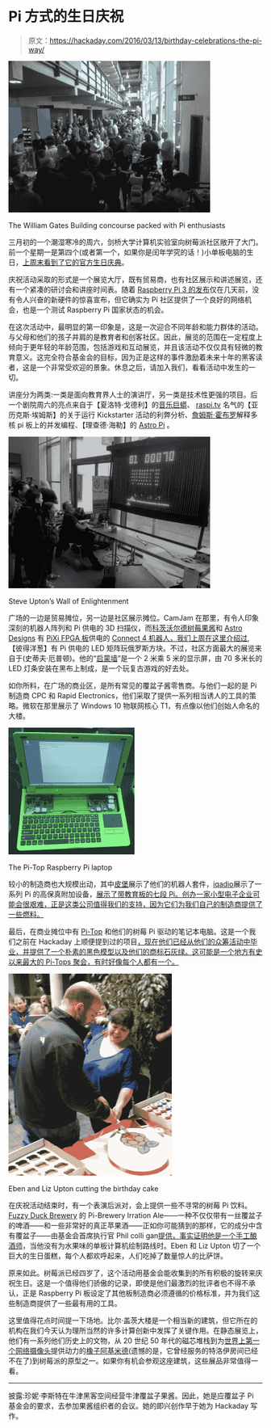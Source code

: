 # Pi 方式的生日庆祝

> 原文：<https://hackaday.com/2016/03/13/birthday-celebrations-the-pi-way/>

![The William Gates Building concourse packed with Pi enthusiasts](img/1899380ca65b09ec5616755f08449c29.png)

The William Gates Building concourse packed with Pi enthusiasts

三月初的一个潮湿寒冷的周六，剑桥大学计算机实验室向树莓派社区敞开了大门。前一个星期一是第四个(或者第一个，如果你是闰年学究的话！)小单板电脑的生日，[上周末看到了它的官方生日庆典](https://www.raspberrypi.org/birthday/)。

庆祝活动采取的形式是一个展览大厅，既有贸易商，也有社区展示和讲述展览，还有一个紧凑的研讨会和讲座时间表。随着 [Raspberry Pi 3 的发布](http://hackaday.com/2016/02/28/introducing-the-raspberry-pi-3/)仅在几天前，没有令人兴奋的新硬件的惊喜宣布，但它确实为 Pi 社区提供了一个良好的网络机会，也是一个测试 Raspberry Pi 国家状态的机会。

在这次活动中，最明显的第一印象是，这是一次迎合不同年龄和能力群体的活动。与父母和他们的孩子并肩的是教育者和创客社区。因此，展览的范围在一定程度上倾向于更年轻的年龄范围，包括游戏和互动展览，并且该活动不仅仅具有轻微的教育意义。这完全符合基金会的目标，因为正是这样的事件激励着未来十年的黑客读者，这是一个非常受欢迎的景象。休息之后，请加入我们，看看活动中发生的一切。

讲座分为两类:一类是面向教育界人士的演讲厅，另一类是技术性更强的项目。后一个剧院周六的亮点来自于【夏洛特·戈德利】的[音乐巨蟒](http://charlottegodley.co.uk/projects/)、 [raspi.tv](http://raspi.tv/) 名气的【亚历克斯·埃姆斯】的关于运行 Kickstarter 活动的利弊分析、[詹姆斯·霍布罗](http://bullard.esc.cam.ac.uk/~hobro/)解释多核 pi 板上的并发编程、【理查德·海勒】的 [Astro Pi](https://astro-pi.org/) 。

![Steve Upton's Wall of Enlightenment](img/6e1f155db3afaf5b2c942825012c6b22.png)

Steve Upton’s Wall of Enlightenment

广场的一边是贸易摊位，另一边是社区展示摊位。CamJam 在那里，有令人印象深刻的机器人阵列和 Pi 供电的 3D 扫描仪，而[科茨沃尔德树莓果酱](http://www.cotswoldjam.org/)和 [Astro Designs](http://www.astro-designs.com/index.html) 有 [PiXi FPGA 板](http://www.astro-designs.com/pixi-200.html)供电的 [Connect 4 机器人，我们上周在这里介绍过](http://hackaday.com/2016/03/03/connect-four-robot-uses-raspberry-pi/),【彼得洋葱】有 Pi 供电的 LED 矩阵玩俄罗斯方块。不过，社区方面最大的展览来自于(史蒂夫·厄普顿)。他的“[启蒙墙](http://www.ste5eu.com/blog/2015/10/17/wall-of-enlightenment-v2-the-next-instalment.html)”是一个 2 米乘 5 米的显示屏，由 70 多米长的 LED 灯条安装在黑布上制成，是一个玩复古游戏的好去处。

如你所料，在广场的商业区，是所有常见的覆盆子酱零售商。与他们一起的是 Pi 制造商 CPC 和 Rapid Electronics，他们采取了提供一系列相当诱人的工具的策略。微软在那里展示了 Windows 10 物联网核心 T1，有点像以他们创始人命名的大楼。

![The Pi-Top Raspberry Pi laptop](img/8a047e26140216a0d95b334686d8da24.png)

The Pi-Top Raspberry Pi laptop

较小的制造商也大规模出动，其中[皮堡](https://www.piborg.org/)展示了他们的机器人套件，[iqadio](http://www.iqaudio.co.uk/)展示了一系列 Pi 的高保真附加设备，[展示了带教育板的七段 Pi。创办一家小型电子企业可能会很艰难，正是这类公司值得我们的支持，因为它们为我们自己的制造商提供了一些燃料。](http://www.sevensegmentsofpi.com/)

最后，在商业摊位中有 [Pi-Top](http://www.pi-top.com) 和他们的树莓 Pi 驱动的笔记本电脑。这是一个我们之前在 Hackaday 上顺便提到过的项目[，现在他们已经从他们的众筹活动中毕业，并提供了一个朴素的黑色模型以及他们的商标石灰绿。这可能是一个地方有史以来最大的 Pi-Tops 聚会，有时好像每个人都有一个。](http://hackaday.com/2014/10/22/whats-next-on-the-raspberry-pi-front/)

![Eben and Liz Upton cutting the birthday cake](img/539a49e3b03afbb71867ebe7944636bf.png)

Eben and Liz Upton cutting the birthday cake

在庆祝活动结束时，有一个表演后派对，会上提供一些不寻常的树莓 Pi 饮料。 [Fuzzy Duck Brewery](http://www.fuzzyduckbrewery.co.uk/) 的 Pi-Brewery Irration Ale——一种不仅仅带有一丝覆盆子的啤酒——和一些非常好的真正苹果酒——正如你可能猜到的那样，它的成分中含有覆盆子——由基金会首席执行官 Phil colli gan[提供，事实证明他是一个手工酿酒师](http://cambridgeappleday.com/)，当他没有为水果味的单板计算机绘制路线时。Eben 和 Liz Upton 切了一个巨大的生日蛋糕，每个人都欢呼起来，人们吃掉了数量惊人的比萨饼。

原来如此。树莓派已经四岁了，这个活动用基金会能收集到的所有积极的旋转来庆祝生日。这是一个值得他们骄傲的记录，即使是他们最激烈的批评者也不得不承认，正是 Raspberry Pi 板设定了其他板制造商必须遵循的价格标准，并为我们这些制造商提供了一些最有用的工具。

这里值得花点时间提一下场地。比尔·盖茨大楼是一个相当新的建筑，但它所在的机构在我们今天认为理所当然的许多计算创新中发挥了关键作用。在静态展览上，他们有一系列他们历史上的文物，从 20 世纪 50 年代的磁芯堆栈到为[世界上第一个网络摄像头](https://en.wikipedia.org/wiki/Trojan_Room_coffee_pot)提供动力的[橡子阿基米德](https://en.wikipedia.org/wiki/Acorn_Archimedes)(遗憾的是，它曾经服务的特洛伊房间已经不在了)到树莓派的原型之一。如果你有机会参观这座建筑，这些展品非常值得一看。

* * *

披露:珍妮·李斯特在牛津黑客空间经营牛津覆盆子果酱。因此，她是应覆盆子 Pi 基金会的要求，去参加果酱组织者的会议。她的即兴创作早于她为 Hackaday 写作。